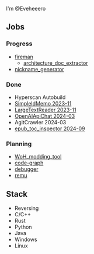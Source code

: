 I'm @Eveheeero

## Jobs

### Progress

- [fireman](https://github.com/Eveheeero/fireman)
  - [architecture_doc_extractor](https://github.com/Eveheeero/architecture_doc_extractor)
- [nickname_generator](https://github.com/Eveheeero/nickname_generator)

### Done

- Hyperscan Autobuild
- [SimpleIdMemo 2023-11](https://github.com/Eveheeero/SimpleIdMemo)
- [LargeTextReader 2023-11](https://github.com/Eveheeero/LargeTextReader)
- [OpenAIApiChat 2024-03](https://github.com/Eveheeero/OpenAIApiChat)
- AgitCrawler 2024-03
- [epub_toc_inspector 2024-09](https://github.com/Eveheeero/epub_toc_inspector)

### Planning

- [WoH_modding_tool](https://github.com/Eveheeero/WoH_modding_tool)
- [code-graph](https://github.com/Eveheeero/code-graph)
- [debugger](https://github.com/Eveheeero/debugger)
- [remu](https://github.com/Eveheeero/remu)

## Stack

- Reversing
- C/C++
- Rust
- Python
- Java
- Windows
- Linux
